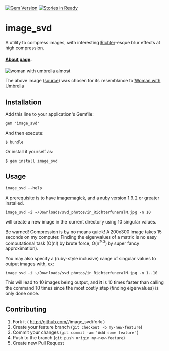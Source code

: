 [![Gem Version](https://badge.fury.io/rb/image_svd.svg)](http://badge.fury.io/rb/image_svd)
[![Stories in Ready](https://badge.waffle.io/ilyakava/image_svd.png?label=ready&title=Ready)](https://waffle.io/ilyakava/image_svd)

# image_svd

A utility to compress images, with interesting [Richter](https://artsy.net/artist/gerhard-richter)-esque blur effects at high compression.

#### [About page](http://ilyakava.tumblr.com/post/86408872127/gerhard-richter-svd-and-me).

![woman with umbrella almost](http://i.imgur.com/tvhJRj5.gif)

The above image ([source](http://pixel.nymag.com/imgs/thecut/slideshows/lookbooks/jackie-kennedy/c/jackie-kennedy-085.nocrop.w1800.h1330.jpg)) was chosen for its resemblance to [Woman with Umbrella](http://www.gerhard-richter.com/art/paintings/photo_paintings/detail.php?5499)

## Installation

Add this line to your application's Gemfile:

    gem 'image_svd'

And then execute:

    $ bundle

Or install it yourself as:

    $ gem install image_svd

## Usage

`image_svd --help`

A prerequisite is to have [imagemagick](http://www.imagemagick.org/), and a ruby version 1.9.2 or greater installed.

`image_svd -i ~/Downloads/svd_photos/in_RichterfuneralM.jpg -n 10`

will create a new image in the current directory using 10 singular values.

Be warned! Compression is by no means quick! A 200x300 image takes 15 seconds on my computer. Finding the eigenvalues of a matrix is no easy computational task (O(n!) by brute force, O(n<sup>2.3</sup>) by super fancy approximation).

You may also specify a (ruby-style inclusive) range of singular values to output images with, ex:

`image_svd -i ~/Downloads/svd_photos/in_RichterfuneralM.jpg -n 1..10`

This will lead to 10 images being output, and it is 10 times faster than calling the command 10 times since the most costly step (finding eigenvalues) is only done once.

## Contributing

1. Fork it ( http://github.com/<my-github-username>/image_svd/fork )
2. Create your feature branch (`git checkout -b my-new-feature`)
3. Commit your changes (`git commit -am 'Add some feature'`)
4. Push to the branch (`git push origin my-new-feature`)
5. Create new Pull Request
